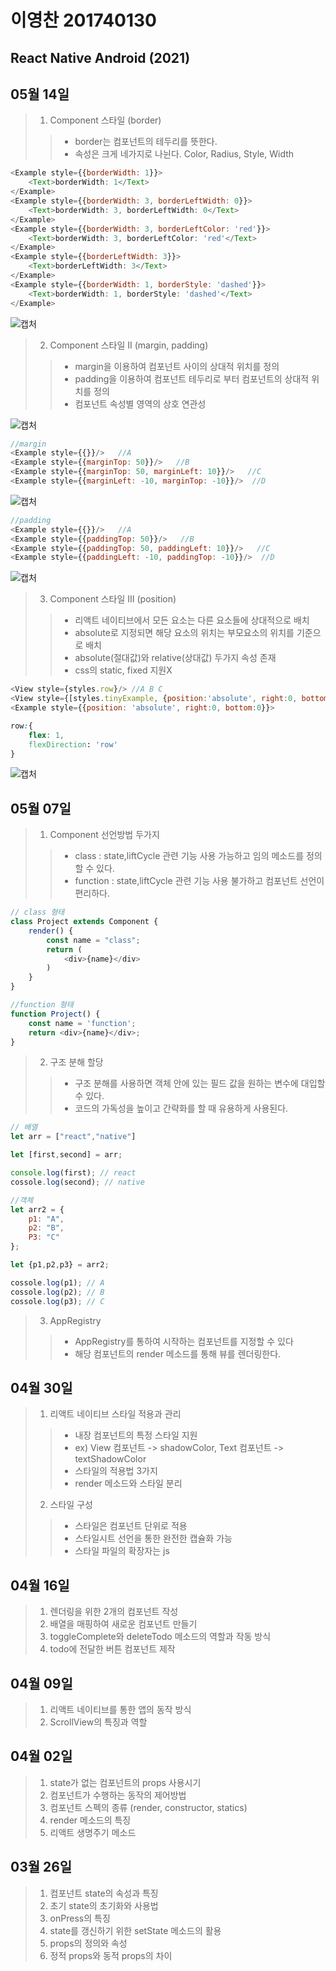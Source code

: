 # 이영찬 201740130
## React Native Android (2021)

## 05월 14일
>1. Component 스타일 (border)
>>* border는 컴포넌트의 테두리를 뜻한다.
>>* 속성은 크게 네가지로 나뉜다. Color, Radius, Style, Width
```javascript
<Example style={{borderWidth: 1}}>    
    <Text>borderWidth: 1</Text>
</Example>
<Example style={{borderWidth: 3, borderLeftWidth: 0}}>    
    <Text>borderWidth: 3, borderLeftWidth: 0</Text>
</Example>
<Example style={{borderWidth: 3, borderLeftColor: 'red'}}>    
    <Text>borderWidth: 3, borderLeftColor: 'red'</Text>
</Example>
<Example style={{borderLeftWidth: 3}}>    
    <Text>borderLeftWidth: 3</Text>
</Example>
<Example style={{borderWidth: 1, borderStyle: 'dashed'}}>    
    <Text>borderWidth: 1, borderStyle: 'dashed'</Text>
</Example>
```
![캡처](https://user-images.githubusercontent.com/70187273/118224688-a3cf7480-b4be-11eb-8bf1-9c6012021b21.PNG)

>2. Component 스타일 II (margin, padding)
>>* margin을 이용하여 컴포넌트 사이의 상대적 위치를 정의
>>* padding을 이용하여 컴포넌트 테두리로 부터 컴포넌트의 상대적 위치를 정의
>>* 컴포넌트 속성별 영역의 상호 연관성

![캡처](https://user-images.githubusercontent.com/70187273/118226530-2148b400-b4c2-11eb-958f-fff70ffd3d2f.PNG)
```javascript
//margin
<Example style={{}}/>   //A
<Example style={{marginTop: 50}}/>   //B
<Example style={{marginTop: 50, marginLeft: 10}}/>   //C
<Example style={{marginLeft: -10, marginTop: -10}}/>  //D
```
![캡처](https://user-images.githubusercontent.com/70187273/118229874-b7cba400-b4c7-11eb-9864-1020b1d0345d.PNG)
```javascript
//padding
<Example style={{}}/>   //A
<Example style={{paddingTop: 50}}/>   //B
<Example style={{paddingTop: 50, paddingLeft: 10}}/>   //C
<Example style={{paddingLeft: -10, paddingTop: -10}}/>  //D
```
![캡처](https://user-images.githubusercontent.com/70187273/118229916-c74aed00-b4c7-11eb-8b40-763c98635c22.PNG)

>3. Component 스타일 III (position)
>>* 리액트 네이티브에서 모든 요소는 다른 요소들에 상대적으로 배치
>>* absolute로 지정되면 해당 요소의 위치는 부모요소의 위치를 기준으로 배치
>>* absolute(절대값)와 relative(상대값) 두가지 속성 존재
>>* css의 static, fixed 지원X
```javascript
<View style={styles.row}/> //A B C
<View style={[styles.tinyExample, {position:'absolute', right:0, bottom: 0}]}/> //D
<Example style={{position: 'absolute', right:0, bottom:0}}>
```
```css
row:{
    flex: 1,
    flexDirection: 'row'
}
```
![캡처](https://user-images.githubusercontent.com/70187273/118230673-04fc4580-b4c9-11eb-87d3-0810048fda31.PNG)



## 05월 07일
>1. Component 선언방법 두가지
>>* class : state,liftCycle 관련 기능 사용 가능하고 임의 메소드를 정의 할 수 있다.
>>* function : state,liftCycle 관련 기능 사용 불가하고 컴포넌트 선언이 편리하다.
```javascript
// class 형태
class Project extends Component {
    render() {
        const name = "class";
        return (
            <div>{name}</div>
        )
    }
}

//function 형태
function Project() {
    const name = 'function';
    return <div>{name}</div>;
}
```

>2. 구조 분해 할당
>>* 구조 분해를 사용하면 객체 안에 있는 필드 값을 원하는 변수에 대입할 수 있다.
>>* 코드의 가독성을 높이고 간략화를 할 때 유용하게 사용된다.
```javascript
// 배열
let arr = ["react","native"]

let [first,second] = arr;

console.log(first); // react
cossole.log(second); // native

//객체
let arr2 = {
    p1: "A",
    p2: "B",
    P3: "C"
};

let {p1,p2,p3} = arr2;

cossole.log(p1); // A
cossole.log(p2); // B
cossole.log(p3); // C
```

>3. AppRegistry
>>* AppRegistry를 통하여 시작하는 컴포넌트를 지정할 수 있다
>>* 해당 컴포넌트의 render 메소드를 통해 뷰를 렌더링한다.

## 04월 30일
>1. 리액트 네이티브 스타일 적용과 관리
>> - 내장 컴포넌트의 특정 스타일 지원
>> - ex) View 컴포넌트 -> shadowColor, Text 컴포넌트 -> textShadowColor
>> - 스타일의 적용법 3가지
>> - render 메소드와 스타일 분리
>2. 스타일 구성
>> - 스타일은 컴포넌트 단위로 적용
>> - 스타일시트 선언을 통한 완전한 캡슐화 가능
>> - 스타일 파일의 확장자는 js 

## 04월 16일
>1. 렌더링을 위한 2개의 컴포넌트 작성
>2. 배열을 매핑하여 새로운 컴포넌트 만들기
>3. toggleComplete와 deleteTodo 메소드의 역할과 작동 방식
>4. todo에 전달한 버튼 컴포넌트 제작

## 04월 09일
>1. 리액트 네이티브를 통한 앱의 동작 방식
>2. ScrollView의 특징과 역할

## 04월 02일
>1. state가 없는 컴포넌트의 props 사용시기
>2. 컴포넌트가 수행하는 동작의 제어방법
>3. 컴포넌트 스펙의 종류 (render, constructor, statics)
>4. render 메소드의 특징
>5. 리액트 생명주기 메소드

## 03월 26일
>1. 컴포넌트 state의 속성과 특징
>2. 초기 state의 초기화와 사용법
>3. onPress의 특징    
>4. state를 갱신하기 위한 setState 메소드의 활용
>5. props의 정의와 속성
>6. 정적 props와 동적 props의 차이